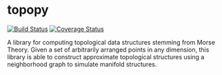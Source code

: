 # topopy
[![Build Status](https://travis-ci.org/maljovec/topopy.svg?branch=master)](https://travis-ci.org/maljovec/topopy)
[![Coverage Status](https://coveralls.io/repos/github/maljovec/topopy/badge.svg?branch=master)](https://coveralls.io/github/maljovec/topopy?branch=master)

A library for computing topological data structures stemming from Morse Theory. Given a set of arbitrarily arranged points in any dimension, this library is able to construct approximate topological structures using a neighborhood graph to simulate manifold structures.
